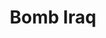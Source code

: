 ---
ee_id: '4038'
site: '1'
type: '2'
url: 2005-020-bomb-iraq
title: Bomb Iraq
year: '2005'
display_year: '2005'
medium: Hyercard Readymade
dims:
pitch: "​Actual hyper-card program I found on a computer I bought at the Salvation
  Army. Click on the link above 2 c the (great) 2014 online restoration of this work
  by Dragan Espenschied!!!!!."
ps:
live_url: https://sites.rhizome.org/emulating-bomb-iraq-arcangel/
related:
youtube:
related_code:
imgs: bomb-iraq-2005-020-screenshot-database-ih--ej80.jpg
subheading:
download:
add_credit:
commission:
layout: things-i-made
---